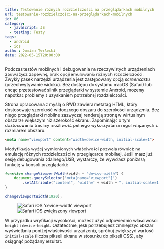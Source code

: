 ```yaml
---
title: Testowanie różnych rozdzielczości na przeglądarkach mobilnych
url: testowanie-rozdzielczości-na-przeglądarkach-mobilnych
id: 86
category:
  - javascript: JS
  - testing: Testy
tags:
  - android
  - ios
author: Damian Terlecki
date: 2022-05-15T20:00:00
---
```


Podczas testów mobilnych i debugowania na rzeczywistych urządzeniach zauważysz zapewnę, brak opcji emulowania
różnych rozdzielczości. Zwykły pasek narzędzi urządzenia jest zastępowany opcją *screencastu* (przechwytywanie widoku). Bez dostępu do
systamu macOS (Safari) lub chcąc przetestować silnik przeglądarki w systemie Android,
możemy napotkać problemy z uzyskaniem potrzebnej rozdzielczości.

Strona opracowana z myślą o RWD zawiera metatag HTML, który dostosowuje szerokość widocznego
obszaru do szerokości urządzenia. Bez niego przeglądarki mobilne zazwyczaj renderują stronę w
wirtualnym obszarze większym niż szerokość ekranu. Zapominając o tym dostosowaniu tracimy możliwość pełnego wykorzystania reguł 
wiązanych z rozmiarem obszaru.

```html
<meta name="viewport" content="width=device-width, initial-scale=1">
```

Modyfikacja wyżej wymienionych właściwości pozwala również na emulację różnych rozdzielczości w przeglądarce mobilnej.
Jeśli masz już sesję debugowania zdalnego/USB, wystarczy, że wywołasz poniższą funkcję w konsoli przeglądarki:

```javascript
function changeViewportWidth(width = "device-width") {
    document.querySelector('meta[name="viewport"]')
        .setAttribute("content", "width=" + width + ", initial-scale=1.0, user-scalable=yes");
}

changeViewportWidth(1920);
```

<figure class="flex">
<img src="/img/hq/ios-standard-viewport.jpg" alt="Safari iOS 'device-width' viewport" title="Safari iOS 'device-width' viewport">
<img src="/img/hq/ios-big-viewport.jpg" alt="Safari iOS zwiększony viewport" title="Safari iOS zwiększony viewport">
</figure>

W przypadku wryfikacji wysokości, możesz użyć odpowiednio właściwości `height` i `device-height`.
Ostatecznie, jeśli potrzebujesz zmniejszyć obszar wyświetlania poniżej właściwości urządzenia,
spróbuj zwiększyć wartość `initial-scale` (liczba pikseli ekranu w stosunku do pikseli CSS), aby osiągnąć pożądany rezultat.
